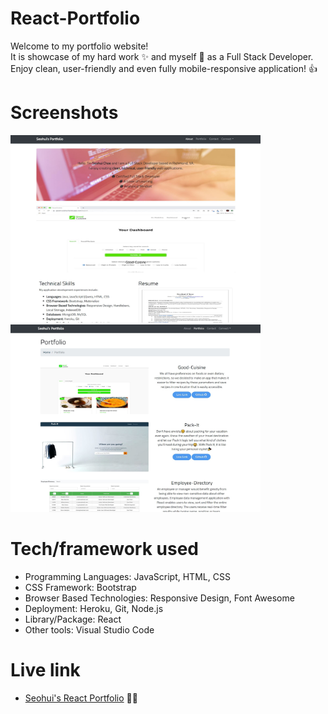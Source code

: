 # React-Portfolio
Welcome to my portfolio website! <br>
It is showcase of my hard work :sparkles: and myself :raising_hand: as a Full Stack Developer. <br>
Enjoy clean, user-friendly and even fully mobile-responsive application! :+1:

# Screenshots
<img src="./public/assets/images/portfolio-screenshot-1.JPG" width= "400" height= "300" float="left">
<img src="./public/assets/images/portfolio-screenshot-2.JPG" width= "400" height= "300" float="left">

# Tech/framework used
* Programming Languages: JavaScript, HTML, CSS
* CSS Framework: Bootstrap
* Browser Based Technologies: Responsive Design, Font Awesome
* Deployment: Heroku, Git, Node.js
* Library/Package: React
* Other tools: Visual Studio Code

# Live link
* [Seohui's React Portfolio](https://cherry-crumble-93839.herokuapp.com/) :raising_hand_woman:
